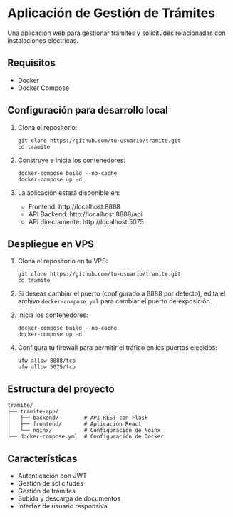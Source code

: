 # Aplicación de Gestión de Trámites

Una aplicación web para gestionar trámites y solicitudes relacionadas con instalaciones eléctricas.

## Requisitos

- Docker
- Docker Compose

## Configuración para desarrollo local

1. Clona el repositorio:
   ```
   git clone https://github.com/tu-usuario/tramite.git
   cd tramite
   ```

2. Construye e inicia los contenedores:
   ```
   docker-compose build --no-cache
   docker-compose up -d
   ```

3. La aplicación estará disponible en:
   - Frontend: http://localhost:8888
   - API Backend: http://localhost:8888/api
   - API directamente: http://localhost:5075

## Despliegue en VPS

1. Clona el repositorio en tu VPS:
   ```
   git clone https://github.com/tu-usuario/tramite.git
   cd tramite
   ```

2. Si deseas cambiar el puerto (configurado a 8888 por defecto), edita el archivo `docker-compose.yml` para cambiar el puerto de exposición.

3. Inicia los contenedores:
   ```
   docker-compose build --no-cache
   docker-compose up -d
   ```

4. Configura tu firewall para permitir el tráfico en los puertos elegidos:
   ```
   ufw allow 8888/tcp
   ufw allow 5075/tcp
   ```

## Estructura del proyecto

```
tramite/
├── tramite-app/
│   ├── backend/        # API REST con Flask
│   ├── frontend/       # Aplicación React
│   └── nginx/          # Configuración de Nginx
└── docker-compose.yml  # Configuración de Docker
```

## Características

- Autenticación con JWT
- Gestión de solicitudes
- Gestión de trámites
- Subida y descarga de documentos
- Interfaz de usuario responsiva 